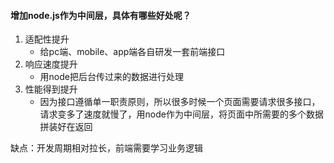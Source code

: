 #### 增加node.js作为中间层，具体有哪些好处呢？
1. 适配性提升
    - 给pc端、mobile、app端各自研发一套前端接口
2. 响应速度提升
    - 用node把后台传过来的数据进行处理
3. 性能得到提升
   - 因为接口遵循单一职责原则，所以很多时候一个页面需要请求很多接口，请求变多了速度就慢了，用node作为中间层，将页面中所需要的多个数据拼装好在返回

缺点：开发周期相对拉长，前端需要学习业务逻辑
